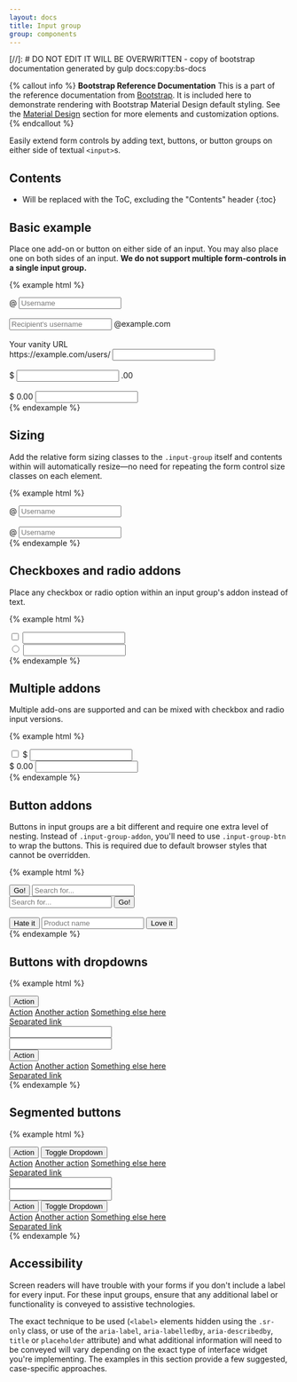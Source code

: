 ```yaml
---
layout: docs
title: Input group
group: components
---
```


[//]: # DO NOT EDIT IT WILL BE OVERWRITTEN - copy of bootstrap documentation generated by gulp docs:copy:bs-docs

{% callout info %}
**Bootstrap Reference Documentation**
This is a part of the reference documentation from <a href="http://getbootstrap.com">Bootstrap</a>.
It is included here to demonstrate rendering with Bootstrap Material Design default styling.
See the <a href="/material-design/buttons">Material Design</a> section for more elements and customization options.
{% endcallout %}




Easily extend form controls by adding text, buttons, or button groups on either side of textual `<input>`s.

## Contents

* Will be replaced with the ToC, excluding the "Contents" header
{:toc}

## Basic example

Place one add-on or button on either side of an input. You may also place one on both sides of an input. **We do not support multiple form-controls in a single input group.**

{% example html %}
<div class="input-group">
  <span class="input-group-addon" id="basic-addon1">@</span>
  <input type="text" class="form-control" placeholder="Username" aria-describedby="basic-addon1">
</div>
<br>
<div class="input-group">
  <input type="text" class="form-control" placeholder="Recipient's username" aria-describedby="basic-addon2">
  <span class="input-group-addon" id="basic-addon2">@example.com</span>
</div>
<br>
<label for="basic-url">Your vanity URL</label>
<div class="input-group">
  <span class="input-group-addon" id="basic-addon3">https://example.com/users/</span>
  <input type="text" class="form-control" id="basic-url" aria-describedby="basic-addon3">
</div>
<br>
<div class="input-group">
  <span class="input-group-addon">$</span>
  <input type="text" class="form-control" aria-label="Amount (to the nearest dollar)">
  <span class="input-group-addon">.00</span>
</div>
<br>
<div class="input-group">
  <span class="input-group-addon">$</span>
  <span class="input-group-addon">0.00</span>
  <input type="text" class="form-control" aria-label="Amount (to the nearest dollar)">
</div>
{% endexample %}

## Sizing

Add the relative form sizing classes to the `.input-group` itself and contents within will automatically resize—no need for repeating the form control size classes on each element.

{% example html %}
<div class="input-group input-group-lg">
  <span class="input-group-addon" id="sizing-addon1">@</span>
  <input type="text" class="form-control" placeholder="Username" aria-describedby="sizing-addon1">
</div>
<br>
<div class="input-group">
  <span class="input-group-addon" id="sizing-addon2">@</span>
  <input type="text" class="form-control" placeholder="Username" aria-describedby="sizing-addon2">
</div>
{% endexample %}

## Checkboxes and radio addons

Place any checkbox or radio option within an input group's addon instead of text.

{% example html %}
<div class="row">
  <div class="col-lg-6">
    <div class="input-group">
      <span class="input-group-addon">
        <input type="checkbox" aria-label="Checkbox for following text input">
      </span>
      <input type="text" class="form-control" aria-label="Text input with checkbox">
    </div>
  </div>
  <div class="col-lg-6">
    <div class="input-group">
      <span class="input-group-addon">
        <input type="radio" aria-label="Radio button for following text input">
      </span>
      <input type="text" class="form-control" aria-label="Text input with radio button">
    </div>
  </div>
</div>
{% endexample %}

## Multiple addons

Multiple add-ons are supported and can be mixed with checkbox and radio input versions.

{% example html %}
<div class="row">
  <div class="col-lg-6">
    <div class="input-group">
      <span class="input-group-addon">
        <input type="checkbox" aria-label="Checkbox for following text input">
      </span>
      <span class="input-group-addon">$</span>
      <input type="text" class="form-control" aria-label="Text input with checkbox">
    </div>
  </div>
  <div class="col-lg-6">
    <div class="input-group">
      <span class="input-group-addon">$</span>
      <span class="input-group-addon">0.00</span>
      <input type="text" class="form-control" aria-label="Text input with radio button">
    </div>
  </div>
</div>
{% endexample %}


## Button addons

Buttons in input groups are a bit different and require one extra level of nesting. Instead of `.input-group-addon`, you'll need to use `.input-group-btn` to wrap the buttons. This is required due to default browser styles that cannot be overridden.

{% example html %}
<div class="row">
  <div class="col-lg-6">
    <div class="input-group">
      <span class="input-group-btn">
        <button class="btn btn-secondary" type="button">Go!</button>
      </span>
      <input type="text" class="form-control" placeholder="Search for...">
    </div>
  </div>
  <div class="col-lg-6">
    <div class="input-group">
      <input type="text" class="form-control" placeholder="Search for...">
      <span class="input-group-btn">
        <button class="btn btn-secondary" type="button">Go!</button>
      </span>
    </div>
  </div>
</div>
<br>
<div class="row">
  <div class="col-lg-offset-3 col-lg-6">
    <div class="input-group">
      <span class="input-group-btn">
        <button class="btn btn-secondary" type="button">Hate it</button>
      </span>
      <input type="text" class="form-control" placeholder="Product name">
      <span class="input-group-btn">
        <button class="btn btn-secondary" type="button">Love it</button>
      </span>
    </div>
  </div>
</div>
{% endexample %}

## Buttons with dropdowns

{% example html %}
<div class="row">
  <div class="col-lg-6">
    <div class="input-group">
      <div class="input-group-btn">
        <button type="button" class="btn btn-secondary dropdown-toggle" data-toggle="dropdown" aria-haspopup="true" aria-expanded="false">
          Action
        </button>
        <div class="dropdown-menu">
          <a class="dropdown-item" href="#">Action</a>
          <a class="dropdown-item" href="#">Another action</a>
          <a class="dropdown-item" href="#">Something else here</a>
          <div role="separator" class="dropdown-divider"></div>
          <a class="dropdown-item" href="#">Separated link</a>
        </div>
      </div>
      <input type="text" class="form-control" aria-label="Text input with dropdown button">
    </div>
  </div>
  <div class="col-lg-6">
    <div class="input-group">
      <input type="text" class="form-control" aria-label="Text input with dropdown button">
      <div class="input-group-btn">
        <button type="button" class="btn btn-secondary dropdown-toggle" data-toggle="dropdown" aria-haspopup="true" aria-expanded="false">
          Action
        </button>
        <div class="dropdown-menu dropdown-menu-right">
          <a class="dropdown-item" href="#">Action</a>
          <a class="dropdown-item" href="#">Another action</a>
          <a class="dropdown-item" href="#">Something else here</a>
          <div role="separator" class="dropdown-divider"></div>
          <a class="dropdown-item" href="#">Separated link</a>
        </div>
      </div>
    </div>
  </div>
</div>
{% endexample %}

## Segmented buttons

{% example html %}
<div class="row">
  <div class="col-lg-6">
    <div class="input-group">
      <div class="input-group-btn">
        <button type="button" class="btn btn-secondary">Action</button>
        <button type="button" class="btn btn-secondary dropdown-toggle" data-toggle="dropdown" aria-haspopup="true" aria-expanded="false">
          <span class="sr-only">Toggle Dropdown</span>
        </button>
        <div class="dropdown-menu">
          <a class="dropdown-item" href="#">Action</a>
          <a class="dropdown-item" href="#">Another action</a>
          <a class="dropdown-item" href="#">Something else here</a>
          <div role="separator" class="dropdown-divider"></div>
          <a class="dropdown-item" href="#">Separated link</a>
        </div>
      </div>
      <input type="text" class="form-control" aria-label="Text input with segmented button dropdown">
    </div>
  </div>
  <div class="col-lg-6">
    <div class="input-group">
      <input type="text" class="form-control" aria-label="Text input with segmented button dropdown">
      <div class="input-group-btn">
        <button type="button" class="btn btn-secondary">Action</button>
        <button type="button" class="btn btn-secondary dropdown-toggle" data-toggle="dropdown" aria-haspopup="true" aria-expanded="false">
          <span class="sr-only">Toggle Dropdown</span>
        </button>
        <div class="dropdown-menu dropdown-menu-right">
          <a class="dropdown-item" href="#">Action</a>
          <a class="dropdown-item" href="#">Another action</a>
          <a class="dropdown-item" href="#">Something else here</a>
          <div role="separator" class="dropdown-divider"></div>
          <a class="dropdown-item" href="#">Separated link</a>
        </div>
      </div>
    </div>
  </div>
</div>
{% endexample %}

## Accessibility

Screen readers will have trouble with your forms if you don't include a label for every input. For these input groups, ensure that any additional label or functionality is conveyed to assistive technologies.

The exact technique to be used (`<label>` elements hidden using the `.sr-only` class, or use of the `aria-label`, `aria-labelledby`, `aria-describedby`, `title` or `placeholder` attribute) and what additional information will need to be conveyed will vary depending on the exact type of interface widget you're implementing. The examples in this section provide a few suggested, case-specific approaches.
